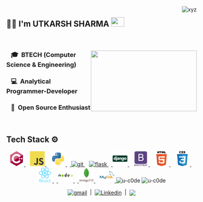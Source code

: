<img align=right src="https://komarev.com/ghpvc/?username=xyz&label=Profile%20views&color=0e75b6&style=flat" alt="xyz" />
<h2 <a align="left">👋🏻 I'm  UTKARSH SHARMA <img src="https://camo.githubusercontent.com/63371d36886ee658f5a97401f393e1ab1684b2fd3de674b8f5efc7d410b2a3d0/68747470733a2f2f6d656469612e67697068792e636f6d2f6d656469612f57556c706c634d704f43456d5447427442572f67697068792e676966" width="35" height="25"</a></h2><br>

<div><img align="right"src="https://previews.123rf.com/images/jossdiim/jossdiim1801/jossdiim180100028/93767092-programming-and-coding-illustration-.jpg" width="280" height="160"/><h3 align="left">&ensp; 🎓&nbsp;	BTECH (Computer Science & Engineering) </h3>
<h3 align="left">&ensp; 💻&nbsp;	Analytical Programmer-Developer</h3>
<h3 align="left">&ensp; 🚀 <a> &nbsp;Open Source Enthusiast </a></h3><br>
<h2 align="left">Tech Stack ⚙</h2>
<p align="center"> <a href="https://www.w3schools.com/cpp/" target="_blank"> <img src="https://raw.githubusercontent.com/devicons/devicon/master/icons/cplusplus/cplusplus-original.svg" alt="cplusplus" width="40" height="40"/> </a>&ensp; <a href="https://developer.mozilla.org/en-US/docs/Web/JavaScript" target="_blank"> <img src="https://raw.githubusercontent.com/devicons/devicon/master/icons/javascript/javascript-original.svg" alt="javascript" width="40" height="40"/> </a> &ensp; <a href="https://www.python.org" target="_blank"> <img src="https://raw.githubusercontent.com/devicons/devicon/master/icons/python/python-original.svg" alt="python" width="40" height="40"/> </a>&ensp;<a href="https://git-scm.com/" target="_blank"> <img src="https://www.vectorlogo.zone/logos/git-scm/git-scm-icon.svg" alt="git" width="40" height="40"/> </a> &ensp; <a href="https://flask.palletsprojects.com/" target="_blank"> <img src="https://www.vectorlogo.zone/logos/pocoo_flask/pocoo_flask-icon.svg" alt="flask" width="40" height="40"/>  </a> &ensp;<a href="https://www.djangoproject.com/" target="_blank"> <img src="https://raw.githubusercontent.com/devicons/devicon/master/icons/django/django-original.svg" alt="django" width="40" height="40"/> </a> &ensp; <a href="https://getbootstrap.com" target="_blank"> <img src="https://raw.githubusercontent.com/devicons/devicon/master/icons/bootstrap/bootstrap-plain-wordmark.svg" alt="bootstrap" width="40" height="40"/> </a>  &ensp;  <a href="https://www.w3.org/html/" target="_blank"> <img src="https://raw.githubusercontent.com/devicons/devicon/master/icons/html5/html5-original-wordmark.svg" alt="html5" width="40" height="40"/> </a> &ensp; <a href="https://www.w3schools.com/css/" target="_blank"> <img src="https://raw.githubusercontent.com/devicons/devicon/master/icons/css3/css3-original-wordmark.svg" alt="css3" width="40" height="40"/> </a> &ensp;<a href="https://reactjs.org/" target="_blank"> <img src="https://raw.githubusercontent.com/devicons/devicon/master/icons/react/react-original-wordmark.svg" alt="react" width="40" height="40"/> </a>&ensp;<a href="https://nodejs.org" target="_blank"> <img src="https://raw.githubusercontent.com/devicons/devicon/master/icons/nodejs/nodejs-original-wordmark.svg" alt="nodejs" width="40" height="40"/> </a> &ensp;<a href="https://www.mongodb.com/" target="_blank"> <img src="https://raw.githubusercontent.com/devicons/devicon/master/icons/mongodb/mongodb-original-wordmark.svg" alt="mongodb" width="40" height="40"/> </a>  &ensp; <a href="https://www.mysql.com/" target="_blank"> <img src="https://raw.githubusercontent.com/devicons/devicon/master/icons/mysql/mysql-original-wordmark.svg" alt="mysql" width="40" height="40"/> </a>
<a align="center"><img src="https://github-readme-streak-stats.herokuapp.com/?user=u-c0de&" alt="u-c0de"width="420" height="340" />&nbsp;<img src="https://github-readme-stats.vercel.app/api?username=u-c0de&show_icons=true&locale=en" alt="u-c0de"width="420" height="340" /></a></p>
<p align="center"><a href="mailto: utkarshpluss@gmail.com" target="blank"><img align="center" src="https://camo.githubusercontent.com/10b043934d4987548b1aae88e74fc995b976a39c92e852392167e116b1bb2cef/68747470733a2f2f696d672e736869656c64732e696f2f62616467652f676d61696c2d2532334443343933432e7376673f267374796c653d666f722d7468652d6261646765266c6f676f3d676d61696c266c6f676f436f6c6f723d7768697465" alt="gmail" data-canonical-src="https://img.shields.io/badge/gmail-%23DC493C.svg?&amp;style=for-the-badge&amp;logo=gmail&amp;logoColor=white" style="max-width:100%;"></a> &nbsp;|&nbsp; <a href="https://linkedin.com/in/utkarsharma22" target="blank"><img align="center" src="https://camo.githubusercontent.com/5e3d78e5310a41c0667e07077cf93596229de398b154b83885dc068874ed5365/68747470733a2f2f696d672e736869656c64732e696f2f62616467652f6c696e6b6564696e2d2532333145373742352e7376673f267374796c653d666f722d7468652d6261646765266c6f676f3d6c696e6b6564696e266c6f676f436f6c6f723d7768697465" alt="Linkedin" data-canonical-src="https://img.shields.io/badge/linkedin-%231E77B5.svg?&amp;style=for-the-badge&amp;logo=linkedin&amp;logoColor=white" style="max-width:100%;"></a> &nbsp;|&nbsp; <a href="https://twitter.com/utkarsharma_" target="blank"><img align="center" src="https://camo.githubusercontent.com/e1c2fd3bcd4ed13889ed78d1e814261a7cfbc79ae826198b7813850b15a8d956/68747470733a2f2f696d672e736869656c64732e696f2f62616467652f747769747465722d2532333144413146322e7376673f267374796c653d666f722d7468652d6261646765266c6f676f3d74776974746572266c6f676f436f6c6f723d7768697465" data-canonical-src="https://img.shields.io/badge/twitter-%231DA1F2.svg?&amp;style=for-the-badge&amp;logo=twitter&amp;logoColor=white" style="max-width:100%;"></a>
<!--

<p align="left"> <a href="https://github.com/ryo-ma/github-profile-trophy"><img src="https://github-profile-trophy.vercel.app/?username=u-c0de" alt="u-c0de"/><img align="right" src="https://github-readme-stats.vercel.app/api/top-langs?username=u-c0de&show_icons=true&locale=en&layout=compact" alt="u-c0de"width="280" height="240" /></a> </p>
<footer>

  <p align="center"><b> ***** </p>
</footer>



